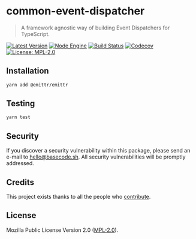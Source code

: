 # common-event-dispatcher

> A framework agnostic way of building Event Dispatchers for TypeScript.

[![Latest Version](https://badgen.now.sh/npm/v/@emittr/emittr)](https://www.npmjs.com/package/@emittr/emittr)
[![Node Engine](https://badgen.now.sh/npm/node/@emittr/emittr)](https://www.npmjs.com/package/@emittr/emittr)
[![Build Status](https://badgen.now.sh/circleci/github/emittr/emittr)](https://circleci.com/gh/emittr/emittr)
[![Codecov](https://badgen.now.sh/codecov/c/github/emittr/emittr)](https://codecov.io/gh/emittr/emittr)
[![License: MPL-2.0](https://badgen.now.sh/badge/license/MPL-2.0/green)](https://mozilla.org/MPL/2.0/)

## Installation

```bash
yarn add @emittr/emittr
```

## Testing

```bash
yarn test
```

## Security

If you discover a security vulnerability within this package, please send an e-mail to hello@basecode.sh. All security vulnerabilities will be promptly addressed.

## Credits

This project exists thanks to all the people who [contribute](../../contributors).

## License

Mozilla Public License Version 2.0 ([MPL-2.0](./LICENSE)).
